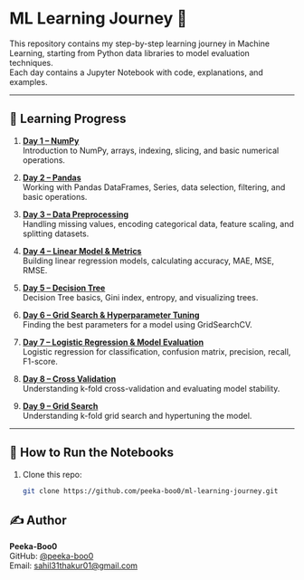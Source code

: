 # ML Learning Journey 📓

This repository contains my step-by-step learning journey in Machine Learning, starting from Python data libraries to model evaluation techniques.  
Each day contains a Jupyter Notebook with code, explanations, and examples.

---

## 📅 Learning Progress

1. **[Day 1 – NumPy](notebooks/Day_1_Numpy.ipynb)**  
   Introduction to NumPy, arrays, indexing, slicing, and basic numerical operations.

2. **[Day 2 – Pandas](notebooks/Day_2_Pandas.ipynb)**  
   Working with Pandas DataFrames, Series, data selection, filtering, and basic operations.

3. **[Day 3 – Data Preprocessing](notebooks/Day_3_Data_Preprocessing.ipynb)**  
   Handling missing values, encoding categorical data, feature scaling, and splitting datasets.

4. **[Day 4 – Linear Model & Metrics](notebooks/Day_4_Linear_Model_and_Metrics.ipynb)**  
   Building linear regression models, calculating accuracy, MAE, MSE, RMSE.

5. **[Day 5 – Decision Tree](notebooks/Day_5_Decision_Tree.ipynb)**  
   Decision Tree basics, Gini index, entropy, and visualizing trees.

6. **[Day 6 – Grid Search & Hyperparameter Tuning](notebooks/Day_6_GridSearch_Hyperparameter_Tuning.ipynb)**  
   Finding the best parameters for a model using GridSearchCV.

7. **[Day 7 – Logistic Regression & Model Evaluation](notebooks/Day_7_Logistic_Regression_and_Model_Evaluation.ipynb)**  
   Logistic regression for classification, confusion matrix, precision, recall, F1-score.

8. **[Day 8 – Cross Validation](notebooks/Day_8_Cross_Validation.ipynb)**  
   Understanding k-fold cross-validation and evaluating model stability.

9. **[Day 9 – Grid Search](notebooks/)**  
   Understanding k-fold grid search and hypertuning the model.

---

## 📌 How to Run the Notebooks
1. Clone this repo:
   ```bash
   git clone https://github.com/peeka-boo0/ml-learning-journey.git
## ✍️ Author

**Peeka-Boo0**  
GitHub: [@peeka-boo0](https://github.com/peeka-boo0)  
Email: sahil31thakur01@gmail.com

